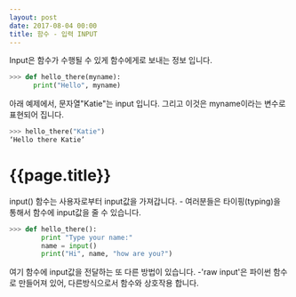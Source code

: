 ```yaml
---
layout: post
date: 2017-08-04 00:00
title: 함수 - 입력 INPUT
---
```


<div id="ppt" markdown="1">

Input은 함수가 수행될 수 있게 함수에게로 보내는 정보 입니다. 

```python
>>> def hello_there(myname):
      print("Hello", myname)
```

 아래 예제에서, 문자열"Katie"는 input 입니다. 그리고 이것은 myname이라는 변수로 표현되어 집니다.
```python
>>> hello_there("Katie")
‘Hello there Katie’
```
</div>

<div id="desc" markdown="1">

# {{page.title}}
input() 함수는 사용자로부터 input값을 가져갑니다. - 여러분들은 타이핑(typing)을 통해서 함수에 input값을 줄 수 있습니다.

```python
>>> def hello_there():
        print "Type your name:"
        name = input()
        print("Hi", name, "how are you?")
```
여기 함수에 input값을 전달하는 또 다른 방법이 있습니다. -'raw input'은 파이썬 함수로 만들어져 있어, 다른방식으로서 함수와 상호작용 합니다.

</div>

